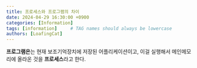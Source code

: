 ```yaml
---
title: 프로세스와 프로그램의 차이
date: 2024-04-29 16:30:00 +0900
categories: [Information]
tags: [information]     # TAG names should always be lowercase
authors: [LoafingCat]
---
```


**프로그램은**는 현재 보조기억장치에 저장된 어플리케이션이고, 이걸 실행해서 메인메모리에 올라온 것을 **프로세스**라고 한다.